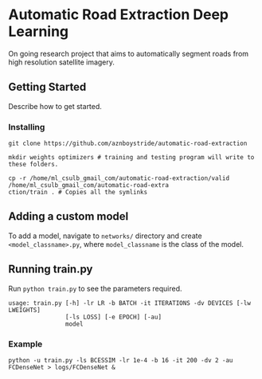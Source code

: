 # Automatic Road Extraction Deep Learning

On going research project that aims to automatically segment roads from high resolution satellite imagery.

## Getting Started

Describe how to get started.

### Installing

```
git clone https://github.com/aznboystride/automatic-road-extraction

mkdir weights optimizers # training and testing program will write to these folders.

cp -r /home/ml_csulb_gmail_com/automatic-road-extraction/valid /home/ml_csulb_gmail_com/automatic-road-extra
ction/train . # Copies all the symlinks
```

## Adding a custom model

To add a model, navigate to `networks/` directory and create `<model_classname>.py`, where `model_classname` is the class of the model.

## Running train.py

Run `python train.py` to see the parameters required.

```
usage: train.py [-h] -lr LR -b BATCH -it ITERATIONS -dv DEVICES [-lw LWEIGHTS]
                [-ls LOSS] [-e EPOCH] [-au]
                model
```

### Example

`python -u train.py -ls BCESSIM -lr 1e-4 -b 16 -it 200 -dv 2 -au FCDenseNet > logs/FCDenseNet &`
